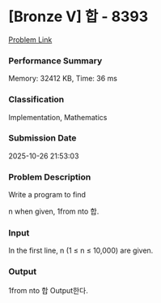 <!-- Official English translation (US) — human-reviewed -->
<!-- Original: README.md -->
<!-- Translation generated: 2025-10-26 16:46:49 UTC -->

# [Bronze V] 합 - 8393 

[Problem Link](https://www.acmicpc.net/problem/8393) 

### Performance Summary

Memory: 32412 KB, Time: 36 ms

### Classification

Implementation, Mathematics

### Submission Date

2025-10-26 21:53:03

### Problem Description

Write a program to find <p>n when given, 1from nto 합.</p>

### Input 

 <p>In the first line, n (1 ≤ n ≤ 10,000) are given.</p>

### Output 

 <p>1from nto 합 Output한다.</p>

